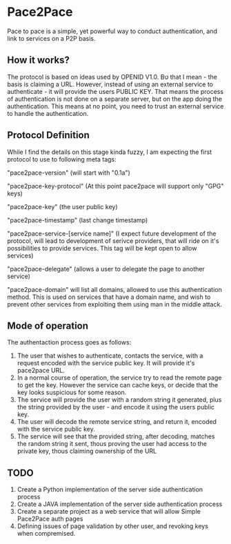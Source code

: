 # Pace2Pace
Pace to pace is a simple, yet powerful way to conduct authentication, and link to services on a P2P basis.

## How it works?
The protocol is based on ideas used by OPENID V1.0. Bט that I mean - the basis is claiming a URL. However, instead of using an external service to authenticate - it will provide the users PUBLIC KEY. That means the process of authentication is not done on a separate server, but on the app doing the authentication. This means at no point, you need to trust an external service to handle the authentication.

## Protocol Definition
While I find the details on this stage kinda fuzzy, I am expecting the first protocol to use to following meta tags:

"pace2pace-version" (will start with "0.1a")

"pace2pace-key-protocol" (At this point pace2pace will support only "GPG" keys)

"pace2pace-key" (the user public key)

"pace2pace-timestamp" (last change timestamp)

"pace2pace-service-[service name]" (I expect future development of the protocol, will lead to development of serivce providers, that will ride on it's possibilities to provide services. This tag will be kept open to allow services)

"pace2pace-delegate" (allows a user to delegate the page to another service)

"pace2pace-domain" will list all domains, allowed to use this authentication method. This is used on services that have a domain name, and wish to prevent other services from exploiting them using man in the middle attack.

## Mode of operation
The authentaction process goes as follows:
1. The user that wishes to authenticate, contacts the service, with a request encoded with the service public key. It will provide it's pace2pace URL.
2. In a normal course of operation, the service try to read the remote page to get the key. However the service can cache keys, or decide that the key looks suspicious for some reason.
3. The service will provide the user with a random string it generated, plus the string provided by the user - and encode it using the users public key.
4. The user will decode the remote service string, and return it, encoded with the service public key.
5. The service will see that the provided string, after decoding, matches the random string it sent, thous proving the user had access to the private key, thous claiming ownership of the URL

## TODO
1. Create a Python implementation of the server side authentication process
2. Create a JAVA implementation of the server side authentication process
3. Create a separate project as a web service that will allow Simple Pace2Pace auth pages
4. Defining issues of page validation by other user, and revoking keys when compremised. 
